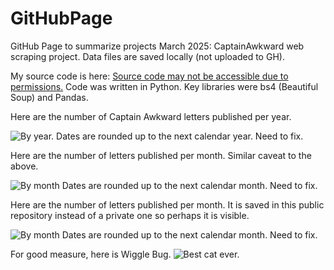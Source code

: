 # GitHubPage
GitHub Page to summarize projects
March 2025: CaptainAwkward web scraping project. Data files are saved locally (not uploaded to GH).

My source code is here: <a href="https://github.com/ehs73/AwkwardScraping">Source code may not be accessible due to permissions.</a>
Code was written in Python. Key libraries were bs4 (Beautiful Soup) and Pandas.

Here are the number of Captain Awkward letters published per year.

<img src="https://github.com/ehs73/AwkwardScraping/blob/main/CaptainAwkwardLetters_peryear.png" alt="By year. Dates are rounded up to the next calendar year. Need to fix.">

Here are the number of letters published per month. Similar caveat to the above.

<img src="https://github.com/ehs73/AwkwardScraping/blob/main/CaptainAwkward_Letter_Frequency.png" alt="By month Dates are rounded up to the next calendar month. Need to fix.">

Here are the number of letters published per month. It is saved in this public repository instead of a private one so perhaps it is visible.

<img src="https://github.com/ehs73/My-Pages/blob/main/CaptainAwkward_Letter_Frequency.png" alt="By month Dates are rounded up to the next calendar month. Need to fix.">

For good measure, here is Wiggle Bug.
<img src="https://github.com/ehs73/My-Pages/blob/main/WiggleBug.jpg" alt="Best cat ever.">
